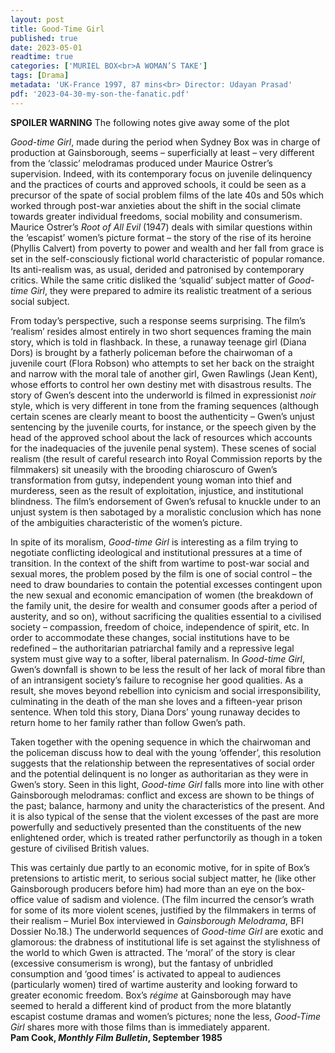 ```yaml
---
layout: post
title: Good-Time Girl
published: true
date: 2023-05-01
readtime: true
categories: ['MURIEL BOX<br>A WOMAN’S TAKE']
tags: [Drama]
metadata: 'UK-France 1997, 87 mins<br> Director: Udayan Prasad'
pdf: '2023-04-30-my-son-the-fanatic.pdf'
---
```

**SPOILER WARNING** The following notes give away some of the plot

_Good-time Girl_, made during the period when Sydney Box was in charge of production at Gainsborough, seems ­– superficially at least – very different from the ‘classic’ melodramas produced under Maurice Ostrer’s supervision. Indeed, with its contemporary focus on juvenile delinquency and the practices of courts and approved schools, it could be seen as a precursor of the spate of social problem films of the late 40s and 50s which worked through post-war anxieties about the shift in the social climate towards greater individual freedoms, social mobility and consumerism. Maurice Ostrer’s _Root of All Evil_ (1947) deals with similar questions within the ‘escapist’ women’s picture format – the story of the rise of its heroine (Phyllis Calvert) from poverty to power and wealth and her fall from grace is set in the self-consciously fictional world characteristic of popular romance. Its anti-realism was, as usual, derided and patronised by contemporary critics. While the same critic disliked the ‘squalid’ subject matter of _Good-time Girl_, they were prepared to admire its realistic treatment of a serious social subject.

From today’s perspective, such a response seems surprising. The film’s ‘realism’ resides almost entirely in two short sequences framing the main story, which is told in flashback. In these, a runaway teenage girl (Diana Dors) is brought by a fatherly policeman before the chairwoman of a juvenile court (Flora Robson) who attempts to set her back on the straight and narrow with the moral tale of another girl, Gwen Rawlings (Jean Kent), whose efforts to control her own destiny met with disastrous results. The story of Gwen’s descent into the underworld is filmed in expressionist _noir_ style, which is very different in tone from the framing sequences (although certain scenes are clearly meant to boost the authenticity – Gwen’s unjust sentencing by the juvenile courts, for instance, or the speech given by the head of the approved school about the lack of resources which accounts for the inadequacies of the juvenile penal system). These scenes of social realism (the result of careful research into Royal Commission reports by the filmmakers) sit uneasily with the brooding chiaroscuro of Gwen’s transformation from gutsy, independent young woman into thief and murderess, seen as the result of exploitation, injustice, and institutional blindness. The film’s endorsement of Gwen’s refusal to knuckle under to an unjust system is then sabotaged by a moralistic conclusion which has none of the ambiguities characteristic of the women’s picture.

In spite of its moralism, _Good-time Girl_ is interesting as a film trying to negotiate conflicting ideological and institutional pressures at a time of transition. In the context of the shift from wartime to post-war social and sexual mores, the problem posed by the film is one of social control – the need to draw boundaries to contain the potential excesses contingent upon the new sexual and economic emancipation of women (the breakdown of the family unit, the desire for wealth and consumer goods after a period of austerity, and so on), without sacrificing the qualities essential to a civilised society – compassion, freedom of choice, independence of spirit, etc. In order to accommodate these changes, social institutions have to be redefined – the authoritarian patriarchal family and a repressive legal system must give way to a softer, liberal paternalism. In _Good-time Girl_, Gwen’s downfall is shown to be less the result of her lack of moral fibre than of an intransigent society’s failure to recognise her good qualities. As a result, she moves beyond rebellion into cynicism and social irresponsibility, culminating in the death of the man she loves and a fifteen-year prison sentence. When told this story, Diana Dors’ young runaway decides to return home to her  family rather than follow Gwen’s path.

Taken together with the opening sequence in which the chairwoman and the policeman discuss how to deal with the young ‘offender’, this resolution suggests that the relationship between the representatives of social order and the potential delinquent is no longer as authoritarian as they were in Gwen’s story. Seen in this light, _Good-time Girl_ falls more into line with other Gainsborough melodramas: conflict and excess are shown to be things of the past; balance, harmony and unity the characteristics of the present. And it is also typical of the sense that the violent excesses of the past are more powerfully and seductively  presented than the constituents of the new enlightened order, which is treated rather perfunctorily as though in a token gesture of civilised British values.

This was certainly due partly to an economic motive, for in spite of Box’s pretensions to artistic merit, to serious social subject matter, he (like other Gainsborough producers before him) had more than an eye on  the box-office value of sadism and violence. (The film incurred the censor’s wrath for some of its more violent scenes, justified by the filmmakers in terms of their realism – Muriel Box interviewed in _Gainsborough Melodrama_, BFI Dossier No.18.) The underworld sequences of _Good-time Girl_ are exotic and glamorous: the drabness of institutional life is set against the stylishness of the world to which Gwen is attracted. The ‘moral’ of the story is clear  (excessive consumerism is wrong), but the fantasy of unbridled consumption and ‘good times’ is activated to appeal to audiences (particularly women) tired of wartime austerity and looking forward to greater economic freedom. Box’s _régime_ at Gainsborough may have seemed to herald a different kind of product from the more blatantly escapist costume dramas and women’s pictures; none the less, _Good-Time Girl_ shares more with those films than is immediately apparent.  
**Pam Cook, _Monthly Film Bulletin_, September 1985**
<!--stackedit_data:
eyJoaXN0b3J5IjpbLTM1NzczMzI0NF19
-->